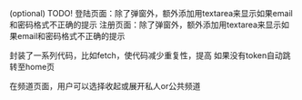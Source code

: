 (optional) TODO!
登陆页面：除了弹窗外，额外添加用textarea来显示如果email和密码格式不正确的提示
注册页面：除了弹窗外，额外添加用textarea来显示如果email和密码格式不正确的提示

封装了一系列代码，比如fetch，使代码减少重复性，提高
如果没有token自动跳转至home页

在频道页面，用户可以选择收起或展开私人or公共频道
